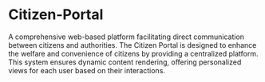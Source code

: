 # Citizen-Portal
A comprehensive web-based platform facilitating direct communication between  citizens and authorities. The Citizen Portal is designed to enhance the welfare and convenience of citizens by  providing a centralized platform. This system ensures dynamic content rendering, offering personalized views for each user based on their interactions. 

